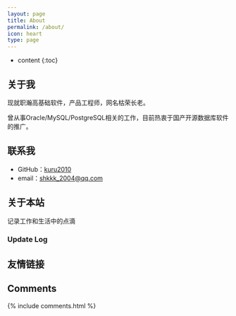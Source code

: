 ```yaml
---
layout: page
title: About
permalink: /about/
icon: heart
type: page
---
```


* content
{:toc}

## 关于我

现就职瀚高基础软件，产品工程师，网名枯荣长老。

曾从事Oracle/MySQL/PostgreSQL相关的工作，目前热衷于国产开源数据库软件的推广。

## 联系我

* GitHub：[kuru2010](https://github.com/kuru2010)
* email：shkkk_2004@qq.com

## 关于本站

记录工作和生活中的点滴

### Update Log

## 友情链接

## Comments

{% include comments.html %}

